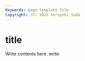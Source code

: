 ```yaml
---
Keywords: page template file 
Copyright: (C) 2022 teruyuki suda
---
```


# title

Write contents here.
write

